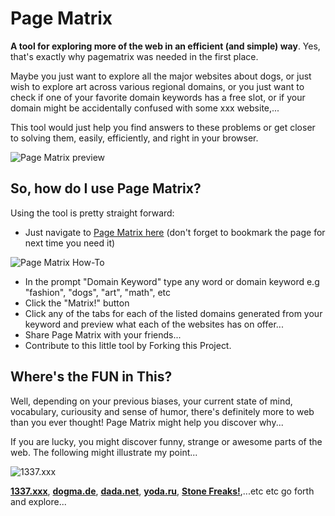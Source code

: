 Page Matrix
==========

**A tool for exploring more of the web in an efficient (and simple) way**. Yes, that's exactly why pagematrix was needed in the first place.

Maybe you just want to explore all the major websites about dogs, or just wish to explore art across various regional domains, or you just want to check if one of your favorite domain keywords has a free slot, or if your domain might be accidentally confused with some xxx website,...

This tool would just help you find answers to these problems or get closer to solving them, easily, efficiently, and right in your browser.

![Page Matrix preview](https://raw.github.com/mcnemesis/pagematrix/master/static/img/pagematrix.png)


So, how do I use Page Matrix?
--------------------------------------

Using the tool is pretty straight forward:

- Just navigate to [Page Matrix here](http://pagematrix.nuchwezi.com) (don't forget to bookmark the page for next time you need it)

![Page Matrix How-To](https://raw.github.com/mcnemesis/pagematrix/master/static/img/pagematrix_howto.png)

- In the prompt "Domain Keyword" type any word or domain keyword e.g "fashion", "dogs", "art", "math", etc
- Click the "Matrix!" button
- Click any of the tabs for each of the listed domains generated from your keyword and preview what each of the websites has on offer...
- Share Page Matrix with your friends...
- Contribute to this little tool by Forking this Project.


Where's the FUN in This?
------------------------------

Well, depending on your previous biases, your current state of mind, vocabulary, curiousity and sense of humor, there's definitely more to web than you ever thought! Page Matrix might help you discover why...

If you are lucky, you might discover funny, strange or awesome parts of the web. The following might illustrate my point...


![1337.xxx](https://raw.github.com/mcnemesis/pagematrix/master/static/img/pagematrix_1337.xxx.png)

[**1337.xxx**](http://pagematrix.nuchwezi.com?k=1337&e=xxx), [**dogma.de**](http://pagematrix.nuchwezi.com?k=dogma&e=de), [**dada.net**](http://pagematrix.nuchwezi.com?k=dada&e=net), [**yoda.ru**](http://pagematrix.nuchwezi.com?k=yoda&e=ru), [**Stone Freaks!**](http://pagematrix.nuchwezi.com?k=stoneage&e=de),...etc etc go forth and explore...  
